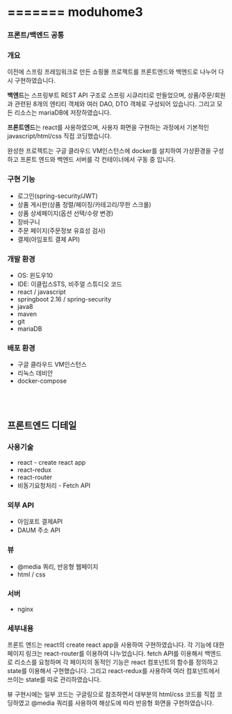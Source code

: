 
=======
moduhome3
==========

### 프론트/백엔드 공통

### 개요
이전에 스프링 프레임워크로 만든 쇼핑몰 프로젝트를 프론트엔드와 백엔드로 나누어 다시 구현하였습니다.  

**백엔드**는 스프링부트 REST API 구조로 스프링 시큐리티로 만들었으며, 상품/주문/회원과 관련된 8개의 엔티티 객체와 여러 DAO, DTO 객체로 구성되어 있습니다. 그리고 모든 리소스는 mariaDB에 저장하였습니다. 

**프론트엔드**는 react를 사용하였으며, 사용자 화면을 구현하는 과정에서 기본적인 javascript/html/css 직접 코딩했습니다.  

완성한 프로젝트는 구글 클라우드 VM인스턴스에 docker를 설치하여 가상환경을 구성하고 프론트 엔드와 백엔드 서버를 각 컨테이너에서 구동 중 입니다.

### 구현 기능
* 로그인(spring-security/JWT)
* 상품 게시판(상품 정렬/페이징/카테고리/무한 스크롤)
* 상품 상세페이지(옵션 선택/수량 변경)
* 장바구니
* 주문 페이지(주문정보 유효성 검사)
* 결제(아임포트 결제 API)

### 개발 환경
* OS: 윈도우10
* IDE: 이클립스STS, 비주얼 스튜디오 코드
* react / javascript
* springboot 2.16 / spring-security
* java8
* maven
* git
* mariaDB

### 배포 환경
* 구글 클라우드 VM인스턴스
* 리눅스 데비안
* docker-compose  


<br/><br/>

## 프론트엔드 디테일

### 사용기술
* react - create react app
* react-redux
* react-router
* 비동기요청처리 - Fetch API

### 외부 API
* 아임포트 결제API
* DAUM 주소 API

### 뷰
* @media 쿼리, 반응형 웹페이지
* html / css

### 서버
* nginx 

### 세부내용
프론트 엔드는 react의 create react app을 사용하여 구현하였습니다. 각 기능에 대한 페이지 링크는 react-router를 이용하여 나누었습니다.
fetch API를 이용해서 백엔드로 리소스를 요청하며 각 페이지의 동적인 기능은 react 컴포넌트의 함수를 정의하고 state를 이용해서 구현했습니다. 그리고 react-redux를 사용하여 여러 컴포넌트에서 쓰이는 state를 따로 관리하였습니다.
 
뷰 구현시에는 일부 코드는 구글링으로 참조하면서 대부분의 html/css 코드를 직접 코딩하였고 @media 쿼리를 사용하여 해상도에 따라 반응형 화면을 구현하였습니다.


